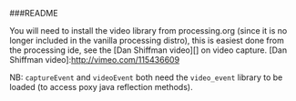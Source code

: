 ###README

You will need to install the video library from processing.org (since it is no longer included in the vanilla processing distro), this is easiest done from the processing ide, see the [Dan Shiffman video][] on video capture.
[Dan Shiffman video]:http://vimeo.com/115436609

NB: `captureEvent` and `videoEvent` both need the `video_event` library to be loaded (to access poxy java reflection methods).
